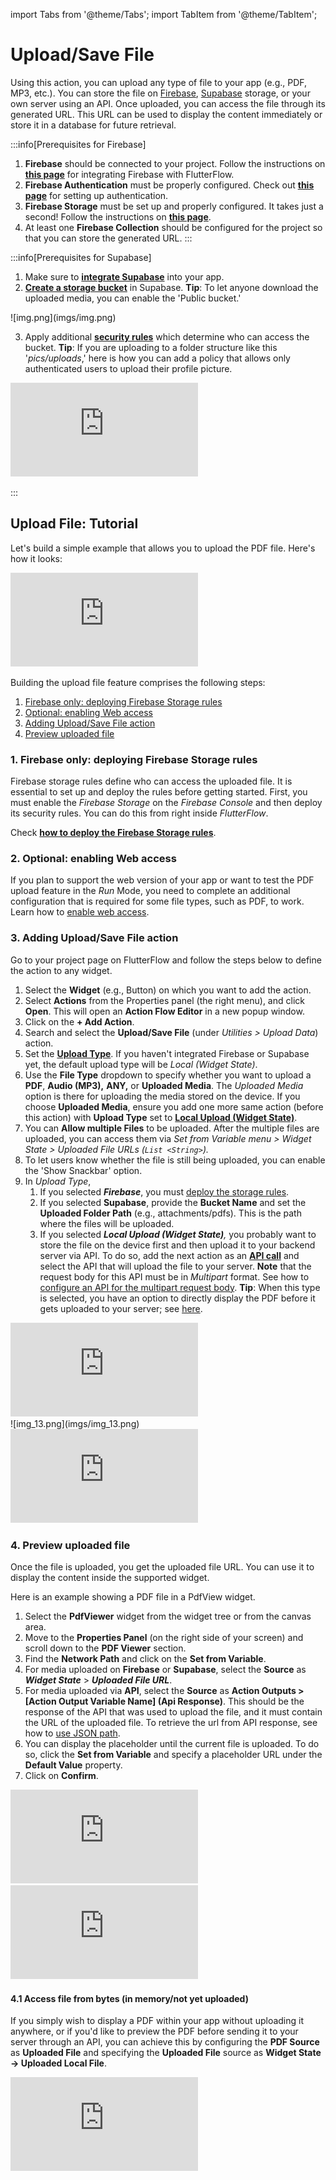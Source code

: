 import Tabs from '@theme/Tabs';
import TabItem from '@theme/TabItem';

# Upload/Save File

Using this action, you can upload any type of file to your app (e.g., PDF, MP3, etc.). You can store the file on [Firebase](https://firebase.google.com/docs/storage), [Supabase](https://supabase.com/docs/guides/storage) storage, or your own server using an API. Once uploaded, you can access the file through its generated URL. This URL can be used to display the content immediately or store it in a database for future retrieval.

<p></p>

:::info[Prerequisites for Firebase]
1. **Firebase** should be connected to your project. Follow the instructions on [**this page**](../../ff-integrations/database/cloud-firestore/getting-started.md) for integrating Firebase with FlutterFlow.
2. **Firebase Authentication** must be properly configured. Check out [**this page**](../../ff-integrations/authentication/firebase-auth/auth-initial-setup.md) for setting up authentication.
3. **Firebase Storage** must be set up and properly configured. It takes just a second! Follow the instructions on [**this page**](../../ff-integrations/storage/firebase-storage/storage-rules.md).
4. At least one **Firebase Collection** should be configured for the project so that you can store the generated URL.
   :::


:::info[Prerequisites for Supabase]

1. Make sure to [**integrate Supabase**](../../ff-integrations/supabase/supabase-setup.md) into your app.
2. [**Create a storage bucket**](https://supabase.com/docs/guides/storage/quickstart#create-a-bucket) in Supabase.
   **Tip**: To let anyone download the uploaded media, you can enable the 'Public bucket.'

<p></p>
![img.png](imgs/img.png)
<p></p>

3. Apply additional [**security rules**](https://supabase.com/docs/guides/storage/quickstart#add-security-rules) which determine who can access the bucket. **Tip**: If you are uploading to a folder structure like this '*pics/uploads*,' here is how you can add a policy that allows only authenticated users to upload their profile picture.

<div class="video-container"><iframe src="https://www.loom.
com/embed/963ac14f47de43a6b1d77ec1fd2b7228?sid=bced0a6b-4d0c-4b56-9886-5845319b2f9e" frameborder="0" allow="accelerometer; autoplay; clipboard-write; encrypted-media; gyroscope; picture-in-picture; web-share" referrerpolicy="strict-origin-when-cross-origin" allowfullscreen></iframe></div>


:::

## Upload File: Tutorial

Let's build a simple example that allows you to upload the PDF file. Here's how it looks:

<div class="video-container"><iframe src="https://www.loom.
com/embed/cdd5061ff6da4793a2f4e1d294008cca?sid=8d7f3f69-505d-4205-9575-f0bc3ab88e0d" frameborder="0" allow="accelerometer; autoplay; clipboard-write; encrypted-media; gyroscope; picture-in-picture; web-share" referrerpolicy="strict-origin-when-cross-origin" allowfullscreen></iframe></div>

Building the upload file feature comprises the following steps:

1. [Firebase only: deploying Firebase Storage rules](#1-firebase-only-deploying-firebase-storage-rules)
2. [Optional: enabling Web access](#2-optional-enabling-web-access)
3. [Adding Upload/Save File action](#3-adding-uploadsave-file-action)
4. [Preview uploaded file](#4-preview-uploaded-file)

### 1. Firebase only: deploying Firebase Storage rules

Firebase storage rules define who can access the uploaded file. It is essential to set up and deploy the rules before getting started. First, you must enable the *Firebase Storage* on the *Firebase Console* and then deploy its security rules. You can do this from right inside *FlutterFlow*.

Check [**how to deploy the Firebase Storage rules**](../../ff-integrations/storage/firebase-storage/storage-rules.md).

### 2. Optional: enabling Web access

If you plan to support the web version of your app or want to test the PDF upload feature in the *Run* Mode, you need to complete an additional configuration that is required for some file types, such as PDF, to work. Learn how to [enable web access](upload-data.md#web-access-for-pdfs-and-other-files).

### 3. Adding Upload/Save File action

Go to your project page on FlutterFlow and follow the steps below to define the action to any widget.

1. Select the **Widget** (e.g., Button) on which you want to add the action.
2. Select **Actions** from the Properties panel (the right menu), and click **Open**. This will open an **Action Flow Editor** in a new popup window.
3. Click on the **+ Add Action**.
4. Search and select the **Upload/Save File** (under *Utilities > Upload Data*) action.
5. Set the [**Upload Type**](upload-data.md#types-of-upload). If you haven't integrated Firebase or Supabase yet, the default upload type will be *Local (Widget State)*.
6. Use the **File Type** dropdown to specify whether you want to upload a **PDF**, **Audio (MP3),** **ANY,** or **Uploaded Media**. The *Uploaded Media* option is there for uploading the media stored on the device. If you choose **Uploaded Media**, ensure you add one more same action (before this action) with **Upload Type** set to [**Local Upload (Widget State)**](upload-data.md#local-upload-widget-state).
7. You can **Allow multiple Files** to be uploaded. After the multiple files are uploaded, you can access them via *Set from Variable menu > Widget State > Uploaded File URLs (`List <String>`).*
8. To let users know whether the file is still being uploaded, you can enable the 'Show Snackbar' option.
9. In *Upload Type*,
    1. If you selected ***Firebase***, you must [deploy the storage rules](../../ff-integrations/storage/firebase-storage/storage-rules.md).
    2. If you selected **Supabase**, provide the **Bucket Name** and set the **Uploaded Folder Path** (e.g., attachments/pdfs). This is the path where the files will be uploaded.
    3. If you selected ***Local Upload (Widget State)**,* you probably want to store the file on the device first and then upload it to your backend server via API. To do so, add the next action as an [**API call**](../../resources/control-flow/backend-logic/api/create-test-api-calls.md) and select the API that will upload the file to your server. **Note** that the request body for this API must be in *Multipart* format. See how to [configure an API for the multipart request body](../../resources/control-flow/backend-logic/api/rest-api.md). **Tip**: When this type is selected, you have an option to directly display the PDF before it gets uploaded to your server; see [here](#41-access-file-from-bytes-in-memorynot-yet-uploaded).


<Tabs>
<TabItem value="1" label="Upload to Firebase" default>
<div class="video-container"><iframe src="https://www.loom.
com/embed/cf233d09473c46adb6451119d937ca49?sid=6a0fae1b-b35e-45ae-a494-3e200ef8d2d8" frameborder="0" allow="accelerometer; autoplay; clipboard-write; encrypted-media; gyroscope; picture-in-picture; web-share" referrerpolicy="strict-origin-when-cross-origin" allowfullscreen></iframe></div>

</TabItem>
<TabItem value="2" label="Upload to Supabase">
![img_13.png](imgs/img_13.png)
</TabItem>
<TabItem value="3" label="Upload file via API">
<div class="video-container"><iframe src="https://www.loom.
com/embed/1efca3f468c843f59ff786a5881ac74a?sid=7cdbd2cf-d1ac-4cdb-bc2f-e2d3130ac297" frameborder="0" allow="accelerometer; autoplay; clipboard-write; encrypted-media; gyroscope; picture-in-picture; web-share" referrerpolicy="strict-origin-when-cross-origin" allowfullscreen></iframe></div>
</TabItem>
</Tabs>


### 4. Preview uploaded file

Once the file is uploaded, you get the uploaded file URL. You can use it to display the content inside the supported widget.

Here is an example showing a PDF file in a PdfView widget.

1. Select the **PdfViewer** widget from the widget tree or from the canvas area.
2. Move to the **Properties Panel** (on the right side of your screen) and scroll down to the **PDF Viewer** section.
3. Find the **Network Path** and click on the **Set from Variable**.
4. For media uploaded on **Firebase** or **Supabase**, select the **Source** as ***Widget State*** > ***Uploaded File URL***.
5. For media uploaded via **API**, select the **Source** as **Action Outputs > [Action Output Variable Name] (Api Response)**. This should be the response of the API that was used to upload the file, and it must contain the URL of the uploaded file. To retrieve the url from API response, see how to [use JSON path](../../resources/control-flow/backend-logic/api/rest-api.md).
6. You can display the placeholder until the current file is uploaded. To do so, click the **Set from Variable** and specify a placeholder URL under the **Default Value** property.
7. Click on **Confirm**.

<Tabs>
<TabItem value="1" label="Showing file uploaded on Firebase/Supabase" default>
<div class="video-container"><iframe src="https://www.loom.
com/embed/b7ba8af7cfeb43af88ce032a7fb200ab?sid=84cd3065-9c4c-456b-b7a5-15d012f96dbd" frameborder="0" allow="accelerometer; autoplay; clipboard-write; encrypted-media; gyroscope; picture-in-picture; web-share" referrerpolicy="strict-origin-when-cross-origin" allowfullscreen></iframe></div>

</TabItem>
<TabItem value="2" label="Showing file uploaded via API">

<div class="video-container"><iframe src="https://www.loom.
com/embed/a6eb546183cc4b95a82feb89ce31d0fe?sid=13c9d7c9-d717-47ed-9d8a-1ed685d85439" frameborder="0" allow="accelerometer; autoplay; clipboard-write; encrypted-media; gyroscope; picture-in-picture; web-share" referrerpolicy="strict-origin-when-cross-origin" allowfullscreen></iframe></div>


</TabItem>
</Tabs>

#### 4.1 Access file from bytes (in memory/not yet uploaded)

If you simply wish to display a PDF within your app without uploading it anywhere, or if you'd like to preview the PDF before sending it to your server through an API, you can achieve this by configuring the **PDF Source** as **Uploaded File** and specifying the **Uploaded File** source as **Widget State -> Uploaded Local File**.

<div class="video-container"><iframe src="https://www.loom.
com/embed/299036777ee74e24b19c01a9e4dfa808?sid=a0f3b193-4f9f-4c73-adf2-1911cb69e25f" frameborder="0" allow="accelerometer; autoplay; clipboard-write; encrypted-media; gyroscope; picture-in-picture; web-share" referrerpolicy="strict-origin-when-cross-origin" allowfullscreen></iframe></div>

